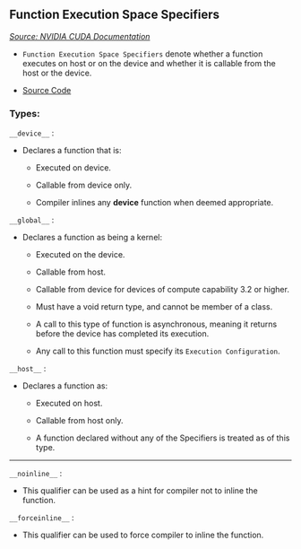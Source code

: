 ## Function Execution Space Specifiers

*[Source: NVIDIA CUDA Documentation](https://docs.nvidia.com/cuda/cuda-c-programming-guide/index.html#function-declaration-specifiers)*

- `Function Execution Space Specifiers` denote whether a function executes on host or on the device and whether it is callable from the host or the device.

- [Source Code](https://github.com/alpha74/CUDA_basics/blob/master/7_function_call_inside_kernel/func_call_inside_kernel.cu)

### Types:

 `__device__` :
- Declares a function that is:
  - Executed on device.
  - Callable from device only.

  - Compiler inlines any __device__ function when deemed appropriate.
  

`__global__` :
- Declares a function as being a kernel:
  - Executed on the device.
  - Callable from host.
  - Callable from device for devices of compute capability 3.2 or higher.
  
  - Must have a void return type, and cannot be member of a class.
  - A call to this type of function is asynchronous, meaning it returns before the device has completed its execution.
  - Any call to this function must specify its `Execution Configuration`.
  

`__host__` :
- Declares a function as:
  - Executed on host.
  - Callable from host only.
  
  - A function declared without any of the Specifiers is treated as of this type.
  
---  
  
`__noinline__` :
- This qualifier can be used as a hint for compiler not to inline the function.


`__forceinline__` :
- This qualifier can be used to force compiler to inline the function.
